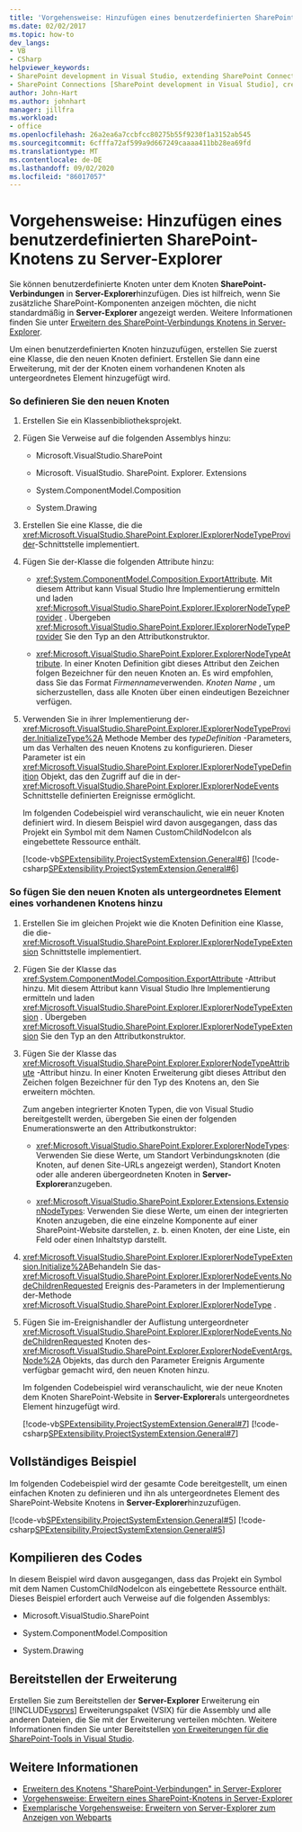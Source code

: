 ```yaml
---
title: 'Vorgehensweise: Hinzufügen eines benutzerdefinierten SharePoint-Knotens zu Server-Explorer | Microsoft-Dokumentation'
ms.date: 02/02/2017
ms.topic: how-to
dev_langs:
- VB
- CSharp
helpviewer_keywords:
- SharePoint development in Visual Studio, extending SharePoint Connections node in Server Explorer
- SharePoint Connections [SharePoint development in Visual Studio], creating a new node type
author: John-Hart
ms.author: johnhart
manager: jillfra
ms.workload:
- office
ms.openlocfilehash: 26a2ea6a7ccbfcc80275b55f9230f1a3152ab545
ms.sourcegitcommit: 6cfffa72af599a9d667249caaaa411bb28ea69fd
ms.translationtype: MT
ms.contentlocale: de-DE
ms.lasthandoff: 09/02/2020
ms.locfileid: "86017057"
---
```

# <a name="how-to-add-a-custom-sharepoint-node-to-server-explorer"></a>Vorgehensweise: Hinzufügen eines benutzerdefinierten SharePoint-Knotens zu Server-Explorer
  Sie können benutzerdefinierte Knoten unter dem Knoten **SharePoint-Verbindungen** in **Server-Explorer**hinzufügen. Dies ist hilfreich, wenn Sie zusätzliche SharePoint-Komponenten anzeigen möchten, die nicht standardmäßig in **Server-Explorer** angezeigt werden. Weitere Informationen finden Sie unter [Erweitern des SharePoint-Verbindungs Knotens in Server-Explorer](../sharepoint/extending-the-sharepoint-connections-node-in-server-explorer.md).

 Um einen benutzerdefinierten Knoten hinzuzufügen, erstellen Sie zuerst eine Klasse, die den neuen Knoten definiert. Erstellen Sie dann eine Erweiterung, mit der der Knoten einem vorhandenen Knoten als untergeordnetes Element hinzugefügt wird.

### <a name="to-define-the-new-node"></a>So definieren Sie den neuen Knoten

1. Erstellen Sie ein Klassenbibliotheksprojekt.

2. Fügen Sie Verweise auf die folgenden Assemblys hinzu:

    - Microsoft.VisualStudio.SharePoint

    - Microsoft. VisualStudio. SharePoint. Explorer. Extensions

    - System.ComponentModel.Composition

    - System.Drawing

3. Erstellen Sie eine Klasse, die die <xref:Microsoft.VisualStudio.SharePoint.Explorer.IExplorerNodeTypeProvider>-Schnittstelle implementiert.

4. Fügen Sie der-Klasse die folgenden Attribute hinzu:

    - <xref:System.ComponentModel.Composition.ExportAttribute>. Mit diesem Attribut kann Visual Studio Ihre Implementierung ermitteln und laden <xref:Microsoft.VisualStudio.SharePoint.Explorer.IExplorerNodeTypeProvider> . Übergeben <xref:Microsoft.VisualStudio.SharePoint.Explorer.IExplorerNodeTypeProvider> Sie den Typ an den Attributkonstruktor.

    - <xref:Microsoft.VisualStudio.SharePoint.Explorer.ExplorerNodeTypeAttribute>. In einer Knoten Definition gibt dieses Attribut den Zeichen folgen Bezeichner für den neuen Knoten an. Es wird empfohlen, dass Sie das Format *Firmenname*verwenden. *Knoten Name* , um sicherzustellen, dass alle Knoten über einen eindeutigen Bezeichner verfügen.

5. Verwenden Sie in ihrer Implementierung der- <xref:Microsoft.VisualStudio.SharePoint.Explorer.IExplorerNodeTypeProvider.InitializeType%2A> Methode Member des *typeDefinition* -Parameters, um das Verhalten des neuen Knotens zu konfigurieren. Dieser Parameter ist ein <xref:Microsoft.VisualStudio.SharePoint.Explorer.IExplorerNodeTypeDefinition> Objekt, das den Zugriff auf die in der- <xref:Microsoft.VisualStudio.SharePoint.Explorer.IExplorerNodeEvents> Schnittstelle definierten Ereignisse ermöglicht.

     Im folgenden Codebeispiel wird veranschaulicht, wie ein neuer Knoten definiert wird. In diesem Beispiel wird davon ausgegangen, dass das Projekt ein Symbol mit dem Namen CustomChildNodeIcon als eingebettete Ressource enthält.

     [!code-vb[SPExtensibility.ProjectSystemExtension.General#6](../sharepoint/codesnippet/VisualBasic/projectsystemexamples/extension/serverexplorernode.vb#6)]
     [!code-csharp[SPExtensibility.ProjectSystemExtension.General#6](../sharepoint/codesnippet/CSharp/projectsystemexamples/extension/serverexplorernode.cs#6)]

### <a name="to-add-the-new-node-as-a-child-of-an-existing-node"></a>So fügen Sie den neuen Knoten als untergeordnetes Element eines vorhandenen Knotens hinzu

1. Erstellen Sie im gleichen Projekt wie die Knoten Definition eine Klasse, die die- <xref:Microsoft.VisualStudio.SharePoint.Explorer.IExplorerNodeTypeExtension> Schnittstelle implementiert.

2. Fügen Sie der Klasse das <xref:System.ComponentModel.Composition.ExportAttribute> -Attribut hinzu. Mit diesem Attribut kann Visual Studio Ihre Implementierung ermitteln und laden <xref:Microsoft.VisualStudio.SharePoint.Explorer.IExplorerNodeTypeExtension> . Übergeben <xref:Microsoft.VisualStudio.SharePoint.Explorer.IExplorerNodeTypeExtension> Sie den Typ an den Attributkonstruktor.

3. Fügen Sie der Klasse das <xref:Microsoft.VisualStudio.SharePoint.Explorer.ExplorerNodeTypeAttribute> -Attribut hinzu. In einer Knoten Erweiterung gibt dieses Attribut den Zeichen folgen Bezeichner für den Typ des Knotens an, den Sie erweitern möchten.

     Zum angeben integrierter Knoten Typen, die von Visual Studio bereitgestellt werden, übergeben Sie einen der folgenden Enumerationswerte an den Attributkonstruktor:

    - <xref:Microsoft.VisualStudio.SharePoint.Explorer.ExplorerNodeTypes>: Verwenden Sie diese Werte, um Standort Verbindungsknoten (die Knoten, auf denen Site-URLs angezeigt werden), Standort Knoten oder alle anderen übergeordneten Knoten in **Server-Explorer**anzugeben.

    - <xref:Microsoft.VisualStudio.SharePoint.Explorer.Extensions.ExtensionNodeTypes>: Verwenden Sie diese Werte, um einen der integrierten Knoten anzugeben, die eine einzelne Komponente auf einer SharePoint-Website darstellen, z. b. einen Knoten, der eine Liste, ein Feld oder einen Inhaltstyp darstellt.

4. <xref:Microsoft.VisualStudio.SharePoint.Explorer.IExplorerNodeTypeExtension.Initialize%2A>Behandeln Sie das- <xref:Microsoft.VisualStudio.SharePoint.Explorer.IExplorerNodeEvents.NodeChildrenRequested> Ereignis des-Parameters in der Implementierung der-Methode <xref:Microsoft.VisualStudio.SharePoint.Explorer.IExplorerNodeType> .

5. Fügen Sie im-Ereignishandler der Auflistung untergeordneter <xref:Microsoft.VisualStudio.SharePoint.Explorer.IExplorerNodeEvents.NodeChildrenRequested> Knoten des- <xref:Microsoft.VisualStudio.SharePoint.Explorer.ExplorerNodeEventArgs.Node%2A> Objekts, das durch den Parameter Ereignis Argumente verfügbar gemacht wird, den neuen Knoten hinzu.

     Im folgenden Codebeispiel wird veranschaulicht, wie der neue Knoten dem Knoten SharePoint-Website in **Server-Explorer**als untergeordnetes Element hinzugefügt wird.

     [!code-vb[SPExtensibility.ProjectSystemExtension.General#7](../sharepoint/codesnippet/VisualBasic/projectsystemexamples/extension/serverexplorernode.vb#7)]
     [!code-csharp[SPExtensibility.ProjectSystemExtension.General#7](../sharepoint/codesnippet/CSharp/projectsystemexamples/extension/serverexplorernode.cs#7)]

## <a name="complete-example"></a>Vollständiges Beispiel
 Im folgenden Codebeispiel wird der gesamte Code bereitgestellt, um einen einfachen Knoten zu definieren und ihn als untergeordnetes Element des SharePoint-Website Knotens in **Server-Explorer**hinzuzufügen.

 [!code-vb[SPExtensibility.ProjectSystemExtension.General#5](../sharepoint/codesnippet/VisualBasic/projectsystemexamples/extension/serverexplorernode.vb#5)]
 [!code-csharp[SPExtensibility.ProjectSystemExtension.General#5](../sharepoint/codesnippet/CSharp/projectsystemexamples/extension/serverexplorernode.cs#5)]

## <a name="compiling-the-code"></a>Kompilieren des Codes
 In diesem Beispiel wird davon ausgegangen, dass das Projekt ein Symbol mit dem Namen CustomChildNodeIcon als eingebettete Ressource enthält. Dieses Beispiel erfordert auch Verweise auf die folgenden Assemblys:

- Microsoft.VisualStudio.SharePoint

- System.ComponentModel.Composition

- System.Drawing

## <a name="deploy-the-extension"></a>Bereitstellen der Erweiterung
 Erstellen Sie zum Bereitstellen der **Server-Explorer** Erweiterung ein [!INCLUDE[vsprvs](../sharepoint/includes/vsprvs-md.md)] Erweiterungspaket (VSIX) für die Assembly und alle anderen Dateien, die Sie mit der Erweiterung verteilen möchten. Weitere Informationen finden Sie unter Bereitstellen [von Erweiterungen für die SharePoint-Tools in Visual Studio](../sharepoint/deploying-extensions-for-the-sharepoint-tools-in-visual-studio.md).

## <a name="see-also"></a>Weitere Informationen
- [Erweitern des Knotens "SharePoint-Verbindungen" in Server-Explorer](../sharepoint/extending-the-sharepoint-connections-node-in-server-explorer.md)
- [Vorgehensweise: Erweitern eines SharePoint-Knotens in Server-Explorer](../sharepoint/how-to-extend-a-sharepoint-node-in-server-explorer.md)
- [Exemplarische Vorgehensweise: Erweitern von Server-Explorer zum Anzeigen von Webparts](../sharepoint/walkthrough-extending-server-explorer-to-display-web-parts.md)
